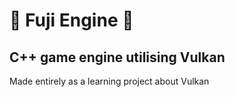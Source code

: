 # 🍎 Fuji Engine 🍎
## C++ game engine utilising Vulkan
Made entirely as a learning project about Vulkan
